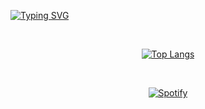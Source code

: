 [![Typing SVG](https://readme-typing-svg.demolab.com?font=Chango&pause=1000&color=ffefda&center=true&vCenter=true&width=510&lines=hi!+%E3%83%BE(%EF%BC%BE-%EF%BC%BE)%E3%83%8E)](https://github.com/rafaelsutiono)

&nbsp;<div align="center">
[![Top Langs](https://statss-rafaelsutiono.vercel.app/api/top-langs/?username=rafaelsutiono&exclude_repo=sptfy,stats&langs_count=6&layout=compact&bg_color=-45,062533,221433,271433&text_color=f7f7f7&title_color=f7f7f7&card_width=430)](https://github.com/rafaelsutiono/rafaelsutiono)
</div>

&nbsp;<div align="center">
  [![Spotify](https://sptfy-rafaelsutiono.vercel.app/api/spotify?border_color=ffffff)](https://open.spotify.com/user/21avwkvu5ymc66l243cvlgn2q)
</div>
